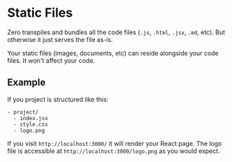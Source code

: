 # Static Files

Zero transpiles and bundles all the code files (`.js`, `.html`, `.jsx`, `.md`, etc). But otherwise it just serves the file as-is.

Your static files (images, documents, etc) can reside alongside your code files. It won't affect your code.

## Example
If you project is structured like this:
```
- project/
  - index.jsx
  - style.css
  - logo.png
```

If you visit `http://localhost:3000/` it will render your React page. The logo file is accessible at `http://localhost:3000/logo.png` as you would expect.
